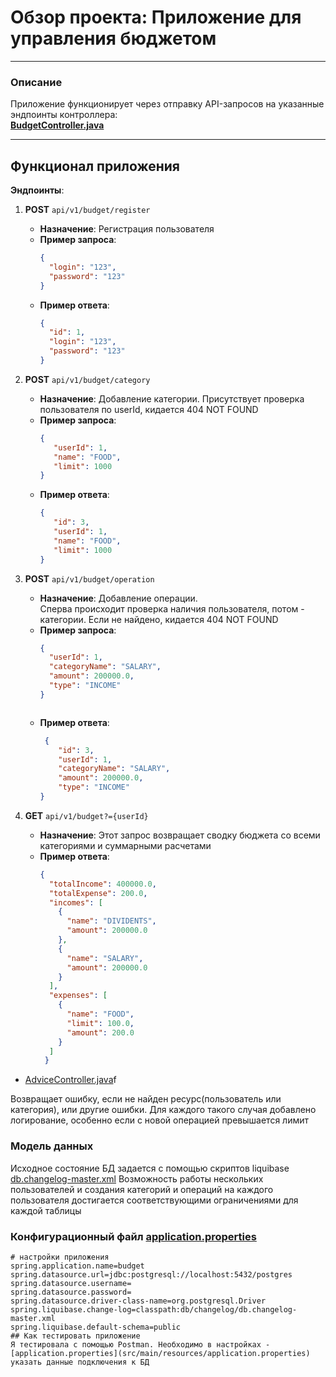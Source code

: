 # Обзор проекта: Приложение для управления бюджетом

---

### Описание

Приложение функционирует через отправку API-запросов на указанные эндпоинты контроллера:  
**[BudgetController.java](src/main/java/v/budget/api/BudgetController.java)**

---

## Функционал приложения

**Эндпоинты**:

1. **POST** `api/v1/budget/register`
    - **Назначение**: Регистрация пользователя
    - **Пример запроса**:
      ```json
      {
        "login": "123",
        "password": "123"
      }
      ```
    - **Пример ответа**:
      ```json
      {
        "id": 1,
        "login": "123",
        "password": "123"
      }
      ```

2. **POST** `api/v1/budget/category`
   - **Назначение**: Добавление категории. Присутствует проверка пользователя по userId, кидается 404 NOT FOUND
   - **Пример запроса**:
     ```json
     {
        "userId": 1,
        "name": "FOOD",
        "limit": 1000
     }
     ```
   - **Пример ответа**:
     ```json
     {
        "id": 3,
        "userId": 1,
        "name": "FOOD",
        "limit": 1000
     }
     ```
     
3. **POST** `api/v1/budget/operation`
    - **Назначение**: Добавление операции.  
      Сперва происходит проверка наличия пользователя, потом - категории. Если не найдено, кидается 404 NOT FOUND
    - **Пример запроса**:
      ```json
      {
        "userId": 1,
        "categoryName": "SALARY",
        "amount": 200000.0,
        "type": "INCOME"
      }
      ```
      ```
    - **Пример ответа**:
      ```json
       {
          "id": 3,
          "userId": 1,
          "categoryName": "SALARY",
          "amount": 200000.0,
          "type": "INCOME"
      }
      ```
4. **GET** `api/v1/budget?={userId}`
    - **Назначение**: Этот запрос возвращает сводку бюджета со всеми категориями и суммарными расчетами
    - **Пример ответа**:
      ```json
      {
        "totalIncome": 400000.0,
        "totalExpense": 200.0,
        "incomes": [
          {
            "name": "DIVIDENTS",
            "amount": 200000.0
          },
          {
            "name": "SALARY",
            "amount": 200000.0
          }
        ],
        "expenses": [
          {
            "name": "FOOD",
            "limit": 100.0,
            "amount": 200.0
          }
        ]
       }
      ```


* [AdviceController.java](src/main/java/v/budget/api/AdviceController.java)f

Возвращает ошибку, если не найден ресурс(пользователь или категория), или другие ошибки.
Для каждого такого случая добавлено логирование, особенно если с новой операцией превышается лимит

### Модель данных
Исходное состояние БД задается с помощью скриптов liquibase [db.changelog-master.xml](src/main/resources/db/changelog/init)
Возможность работы нескольких пользователей и создания категорий и операций на каждого пользователя
достигается соответствующими ограничениями для каждой таблицы

### Конфигурационный файл [application.properties](src/main/resources/application.properties)
```properties
# настройки приложения
spring.application.name=budget
spring.datasource.url=jdbc:postgresql://localhost:5432/postgres
spring.datasource.username=
spring.datasource.password=
spring.datasource.driver-class-name=org.postgresql.Driver
spring.liquibase.change-log=classpath:db/changelog/db.changelog-master.xml
spring.liquibase.default-schema=public
## Как тестировать приложение
Я тестировала с помощью Postman. Необходимо в настройках - [application.properties](src/main/resources/application.properties)
указать данные подключения к БД
